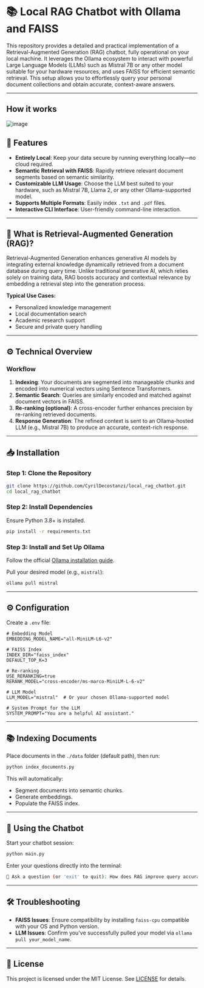 # 📚 Local RAG Chatbot with Ollama and FAISS

This repository provides a detailed and practical implementation of a Retrieval-Augmented Generation (RAG) chatbot, fully operational on your local machine. It leverages the Ollama ecosystem to interact with powerful Large Language Models (LLMs) such as Mistral 7B or any other model suitable for your hardware resources, and uses FAISS for efficient semantic retrieval. This setup allows you to effortlessly query your personal document collections and obtain accurate, context-aware answers.

---
## How it works

![image](https://github.com/user-attachments/assets/a816b9de-a0dd-406b-b382-0e335ff91902)



## 🚀 Features

-   **Entirely Local**: Keep your data secure by running everything locally—no cloud required.
-   **Semantic Retrieval with FAISS**: Rapidly retrieve relevant document segments based on semantic similarity.
-   **Customizable LLM Usage**: Choose the LLM best suited to your hardware, such as Mistral 7B, Llama 2, or any other Ollama-supported model.
-   **Supports Multiple Formats**: Easily index `.txt` and `.pdf` files.
-   **Interactive CLI Interface**: User-friendly command-line interaction.

---

## 📖 What is Retrieval-Augmented Generation (RAG)?

Retrieval-Augmented Generation enhances generative AI models by integrating external knowledge dynamically retrieved from a document database during query time. Unlike traditional generative AI, which relies solely on training data, RAG boosts accuracy and contextual relevance by embedding a retrieval step into the generation process.

**Typical Use Cases:**

-   Personalized knowledge management
-   Local documentation search
-   Academic research support
-   Secure and private query handling

---

## ⚙️ Technical Overview

### Workflow

1. **Indexing**: Your documents are segmented into manageable chunks and encoded into numerical vectors using Sentence Transformers.
2. **Semantic Search**: Queries are similarly encoded and matched against document vectors in FAISS.
3. **Re-ranking (optional)**: A cross-encoder further enhances precision by re-ranking retrieved documents.
4. **Response Generation**: The refined context is sent to an Ollama-hosted LLM (e.g., Mistral 7B) to produce an accurate, context-rich response.

---

## 📥 Installation

### Step 1: Clone the Repository

```bash
git clone https://github.com/CyrilDecostanzi/local_rag_chatbot.git
cd local_rag_chatbot
```

### Step 2: Install Dependencies

Ensure Python 3.8+ is installed.

```bash
pip install -r requirements.txt
```

### Step 3: Install and Set Up Ollama

Follow the official [Ollama installation guide](https://github.com/ollama/ollama).

Pull your desired model (e.g., `mistral`):

```bash
ollama pull mistral
```

---

## ⚙️ Configuration

Create a `.env` file:

```env
# Embedding Model
EMBEDDING_MODEL_NAME="all-MiniLM-L6-v2"

# FAISS Index
INDEX_DIR="faiss_index"
DEFAULT_TOP_K=3

# Re-ranking
USE_RERANKING=true
RERANK_MODEL="cross-encoder/ms-marco-MiniLM-L-6-v2"

# LLM Model
LLM_MODEL="mistral"  # Or your chosen Ollama-supported model

# System Prompt for the LLM
SYSTEM_PROMPT="You are a helpful AI assistant."
```

---

## 📚 Indexing Documents

Place documents in the `./data` folder (default path), then run:

```bash
python index_documents.py
```

This will automatically:

-   Segment documents into semantic chunks.
-   Generate embeddings.
-   Populate the FAISS index.

---

## 🤖 Using the Chatbot

Start your chatbot session:

```bash
python main.py
```

Enter your questions directly into the terminal:

```bash
💬 Ask a question (or 'exit' to quit): How does RAG improve query accuracy?
```

---

## 🛠 Troubleshooting

-   **FAISS Issues**: Ensure compatibility by installing `faiss-cpu` compatible with your OS and Python version.
-   **LLM Issues**: Confirm you've successfully pulled your model via `ollama pull your_model_name`.

---

## 📜 License

This project is licensed under the MIT License. See [LICENSE](LICENSE) for details.
